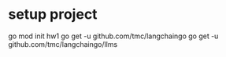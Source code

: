 # setup project
go mod init hw1
go get -u github.com/tmc/langchaingo
go get -u github.com/tmc/langchaingo/llms